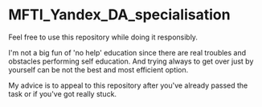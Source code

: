 # MFTI_Yandex_DA_specialisation
Feel free to use this repository while doing it responsibly. 

I'm not a big fun of 'no help' education since there are real troubles and obstacles performing self education. And trying always to get over just by yourself can be not the best and most efficient option.

My advice is to appeal to this repository after you've already passed the task or if you've got really stuck.
